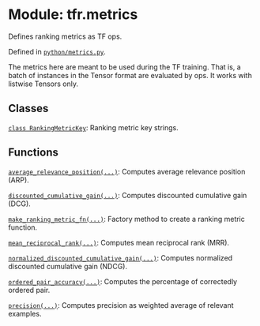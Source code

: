 <div itemscope itemtype="http://developers.google.com/ReferenceObject">
<meta itemprop="name" content="tfr.metrics" />
<meta itemprop="path" content="Stable" />
</div>

# Module: tfr.metrics

Defines ranking metrics as TF ops.

Defined in
[`python/metrics.py`](https://github.com/tensorflow/ranking/tree/master/tensorflow_ranking/python/metrics.py).

<!-- Placeholder for "Used in" -->

The metrics here are meant to be used during the TF training. That is, a batch
of instances in the Tensor format are evaluated by ops. It works with listwise
Tensors only.

## Classes

[`class RankingMetricKey`](../tfr/metrics/RankingMetricKey.md): Ranking metric
key strings.

## Functions

[`average_relevance_position(...)`](../tfr/metrics/average_relevance_position.md):
Computes average relevance position (ARP).

[`discounted_cumulative_gain(...)`](../tfr/metrics/discounted_cumulative_gain.md):
Computes discounted cumulative gain (DCG).

[`make_ranking_metric_fn(...)`](../tfr/metrics/make_ranking_metric_fn.md):
Factory method to create a ranking metric function.

[`mean_reciprocal_rank(...)`](../tfr/metrics/mean_reciprocal_rank.md): Computes
mean reciprocal rank (MRR).

[`normalized_discounted_cumulative_gain(...)`](../tfr/metrics/normalized_discounted_cumulative_gain.md):
Computes normalized discounted cumulative gain (NDCG).

[`ordered_pair_accuracy(...)`](../tfr/metrics/ordered_pair_accuracy.md):
Computes the percentage of correctedly ordered pair.

[`precision(...)`](../tfr/metrics/precision.md): Computes precision as weighted
average of relevant examples.

